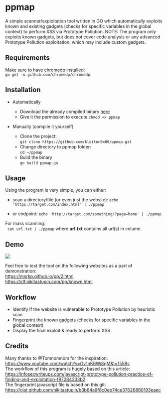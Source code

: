 # ppmap
A simple scanner/exploitation tool written in GO which automatically exploits known and existing gadgets (checks for specific variables in the global context) to perform XSS via Prototype Pollution. NOTE: The program only exploits known gadgets, but does not cover code analysis or any advanced Prototype Pollution exploitation, which may include custom gadgets.

## Requirements
Make sure to have [chromedp](https://github.com/chromedp/chromedp) installed:  
```go get -u github.com/chromedp/chromedp```

## Installation
- Automatically  
  - Download the already compiled binary [here](https://github.com/kleiton0x00/ppmap/releases)
  - Give it the permission to execute ```chmod +x ppmap```

- Manually (compile it yourself)  
  - Clone the project:  
```git clone https://github.com/kleiton0x00/ppmap.git```  
  - Change directory to ppmap folder:  
```cd ~/ppmap```  
  - Build the binary  
```go build ppmap.go```  

## Usage

Using the program is very simple, you can either:
- scan a directory/file (or even just the website):
```echo 'https://target.com/index.html' | ./ppmap```

- or endpoint:
```echo 'http://target.com/something/?page=home' | ./ppmap```

For mass scanning:  
``` cat url.txt | ./ppmap``` where **url.txt** contains all url(s) in column.

## Demo
![](https://i.imgur.com/05nvfwX.gif)

Feel free to test the tool on the following websites as a part of demonstration:  
https://msrkp.github.io/pp/2.html  
https://ctf.nikitastupin.com/pp/known.html  

## Workflow

- Identify if the website is vulnerable to Prototype Pollution by heuristic scan
- Fingerprint the known gadgets (checks for specific variables in the global context)
- Display the final exploit & ready to perform XSS

## Credits

Many thanks to @Tomnomnom for the inspiration: https://www.youtube.com/watch?v=Gv1nK6Wj8qM&t=1558s  
The workflow of this program is hugely based on this article: https://infosecwriteups.com/javascript-prototype-pollution-practice-of-finding-and-exploitation-f97284333b2  
The fingerprint javascript file is based on this git: https://gist.github.com/nikitastupin/b3b64a9f8c0eb74ce37626860193eaec
